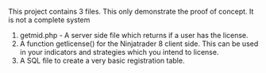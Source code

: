 This project contains 3 files. This only demonstrate the proof of concept. It is not a complete system
1. getmid.php - A server side file which returns if a user has the license.
2. A function getlicense() for the Ninjatrader 8 client side. This can be used in your indicators and strategies which you intend to license.
3. A SQL file to create a very basic registration table.
